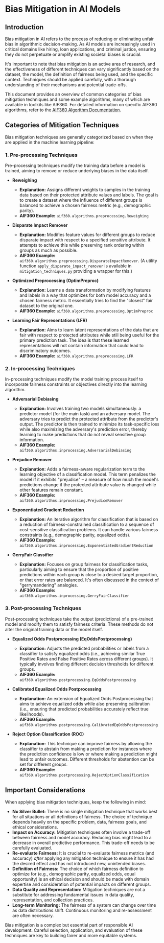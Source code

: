 # Bias Mitigation in AI Models

## Introduction

Bias mitigation in AI refers to the process of reducing or eliminating unfair bias in algorithmic decision-making. As AI models are increasingly used in critical domains like hiring, loan applications, and criminal justice, ensuring they do not perpetuate or amplify existing societal biases is crucial.

It's important to note that bias mitigation is an active area of research, and the effectiveness of different techniques can vary significantly based on the dataset, the model, the definition of fairness being used, and the specific context. Techniques should be applied carefully, with a thorough understanding of their mechanisms and potential trade-offs.

This document provides an overview of common categories of bias mitigation techniques and some example algorithms, many of which are available in toolkits like AIF360. For detailed information on specific AIF360 algorithms, refer to the [AIF360 Algorithm Documentation](https://aif360.readthedocs.io/en/latest/modules/algorithms.html).

## Categories of Mitigation Techniques

Bias mitigation techniques are generally categorized based on when they are applied in the machine learning pipeline:

### 1. Pre-processing Techniques

Pre-processing techniques modify the training data before a model is trained, aiming to remove or reduce underlying biases in the data itself.

*   **Reweighing**
    *   **Explanation:** Assigns different weights to samples in the training data based on their protected attribute values and labels. The goal is to create a dataset where the influence of different groups is balanced to achieve a chosen fairness metric (e.g., demographic parity).
    *   **AIF360 Example:** `aif360.algorithms.preprocessing.Reweighing`

*   **Disparate Impact Remover**
    *   **Explanation:** Modifies feature values for different groups to reduce disparate impact with respect to a specified sensitive attribute. It attempts to achieve this while preserving rank ordering within groups as much as possible.
    *   **AIF360 Example:** `aif360.algorithms.preprocessing.DisparateImpactRemover`. (A utility function `apply_disparate_impact_remover` is available in `mitigation_techniques.py` providing a wrapper for this.)

*   **Optimized Preprocessing (OptimPreproc)**
    *   **Explanation:** Learns a data transformation by modifying features and labels in a way that optimizes for both model accuracy and a chosen fairness metric. It essentially tries to find the "closest" fair dataset to the original one.
    *   **AIF360 Example:** `aif360.algorithms.preprocessing.OptimPreproc`

*   **Learning Fair Representations (LFR)**
    *   **Explanation:** Aims to learn latent representations of the data that are fair with respect to protected attributes while still being useful for the primary prediction task. The idea is that these learned representations will not contain information that could lead to discriminatory outcomes.
    *   **AIF360 Example:** `aif360.algorithms.preprocessing.LFR`

### 2. In-processing Techniques

In-processing techniques modify the model training process itself to incorporate fairness constraints or objectives directly into the learning algorithm.

*   **Adversarial Debiasing**
    *   **Explanation:** Involves training two models simultaneously: a predictor model (for the main task) and an adversary model. The adversary tries to predict the protected attribute from the predictor's output. The predictor is then trained to minimize its task-specific loss while also maximizing the adversary's prediction error, thereby learning to make predictions that do not reveal sensitive group information.
    *   **AIF360 Example:** `aif360.algorithms.inprocessing.AdversarialDebiasing`

*   **Prejudice Remover**
    *   **Explanation:** Adds a fairness-aware regularization term to the learning objective of a classification model. This term penalizes the model if it exhibits "prejudice" – a measure of how much the model's predictions change if the protected attribute value is changed while other features remain constant.
    *   **AIF360 Example:** `aif360.algorithms.inprocessing.PrejudiceRemover`

*   **Exponentiated Gradient Reduction**
    *   **Explanation:** An iterative algorithm for classification that is based on a reduction of fairness-constrained classification to a sequence of cost-sensitive classification problems. It can handle various fairness constraints (e.g., demographic parity, equalized odds).
    *   **AIF360 Example:** `aif360.algorithms.inprocessing.ExponentiatedGradientReduction`

*   **GerryFair Classifier**
    *   **Explanation:** Focuses on group fairness for classification tasks, particularly aiming to ensure that the proportion of positive predictions within each group is close to a desired target proportion, or that error rates are balanced. It's often discussed in the context of "gerrymandering" analogies.
    *   **AIF360 Example:** `aif360.algorithms.inprocessing.GerryFairClassifier`

### 3. Post-processing Techniques

Post-processing techniques take the output (predictions) of a pre-trained model and modify them to satisfy fairness criteria. These methods do not alter the original training data or the model itself.

*   **Equalized Odds Postprocessing (EqOddsPostprocessing)**
    *   **Explanation:** Adjusts the predicted probabilities or labels from a classifier to satisfy equalized odds (i.e., achieving similar True Positive Rates and False Positive Rates across different groups). It typically involves finding different decision thresholds for different groups.
    *   **AIF360 Example:** `aif360.algorithms.postprocessing.EqOddsPostprocessing`

*   **Calibrated Equalized Odds Postprocessing**
    *   **Explanation:** An extension of Equalized Odds Postprocessing that aims to achieve equalized odds while also preserving calibration (i.e., ensuring that predicted probabilities accurately reflect true likelihoods).
    *   **AIF360 Example:** `aif360.algorithms.postprocessing.CalibratedEqOddsPostprocessing`

*   **Reject Option Classification (ROC)**
    *   **Explanation:** This technique can improve fairness by allowing the classifier to abstain from making a prediction for instances where the prediction confidence is low or where making a prediction might lead to unfair outcomes. Different thresholds for abstention can be set for different groups.
    *   **AIF360 Example:** `aif360.algorithms.postprocessing.RejectOptionClassification`

## Important Considerations

When applying bias mitigation techniques, keep the following in mind:

*   **No Silver Bullet:** There is no single mitigation technique that works best for all situations or all definitions of fairness. The choice of technique depends heavily on the specific problem, data, fairness goals, and ethical considerations.
*   **Impact on Accuracy:** Mitigation techniques often involve a trade-off between fairness and model accuracy. Reducing bias might lead to a decrease in overall predictive performance. This trade-off needs to be carefully evaluated.
*   **Re-evaluate Fairness:** It is crucial to re-evaluate fairness metrics (and accuracy) *after* applying any mitigation technique to ensure it has had the desired effect and has not introduced new, unintended biases.
*   **Definition of Fairness:** The choice of which fairness definition to optimize for (e.g., demographic parity, equalized odds, equal opportunity) is an ethical decision and should be made with domain expertise and consideration of potential impacts on different groups.
*   **Data Quality and Representation:** Mitigation techniques are not a substitute for addressing fundamental issues in data quality, representation, and collection practices.
*   **Long-term Monitoring:** The fairness of a system can change over time as data distributions shift. Continuous monitoring and re-assessment are often necessary.

Bias mitigation is a complex but essential part of responsible AI development. Careful selection, application, and evaluation of these techniques are key to building fairer and more equitable systems.
